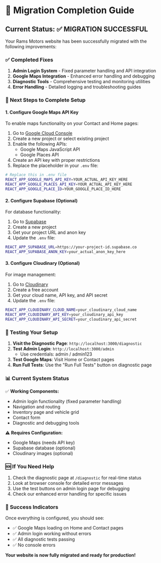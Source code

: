 # 🚀 Migration Completion Guide

## Current Status: ✅ MIGRATION SUCCESSFUL

Your Rams Motors website has been successfully migrated with the following improvements:

### ✅ Completed Fixes
1. **Admin Login System** - Fixed parameter handling and API integration
2. **Google Maps Integration** - Enhanced error handling and debugging
3. **Diagnostic Tools** - Comprehensive testing and monitoring utilities
4. **Error Handling** - Detailed logging and troubleshooting guides

### 🔧 Next Steps to Complete Setup

#### 1. Configure Google Maps API Key
To enable maps functionality on your Contact and Home pages:

1. Go to [Google Cloud Console](https://console.cloud.google.com/)
2. Create a new project or select existing project
3. Enable the following APIs:
   - Google Maps JavaScript API
   - Google Places API
4. Create an API key with proper restrictions
5. Replace the placeholder in your `.env` file:

```bash
# Replace this in .env file
REACT_APP_GOOGLE_MAPS_API_KEY=YOUR_ACTUAL_API_KEY_HERE
REACT_APP_GOOGLE_PLACES_API_KEY=YOUR_ACTUAL_API_KEY_HERE
REACT_APP_GOOGLE_PLACE_ID=YOUR_GOOGLE_PLACE_ID_HERE
```

#### 2. Configure Supabase (Optional)
For database functionality:

1. Go to [Supabase](https://supabase.com/)
2. Create a new project
3. Get your project URL and anon key
4. Update the `.env` file:

```bash
REACT_APP_SUPABASE_URL=https://your-project-id.supabase.co
REACT_APP_SUPABASE_ANON_KEY=your_actual_anon_key_here
```

#### 3. Configure Cloudinary (Optional)
For image management:

1. Go to [Cloudinary](https://cloudinary.com/)
2. Create a free account
3. Get your cloud name, API key, and API secret
4. Update the `.env` file:

```bash
REACT_APP_CLOUDINARY_CLOUD_NAME=your_cloudinary_cloud_name
REACT_APP_CLOUDINARY_API_KEY=your_cloudinary_api_key
REACT_APP_CLOUDINARY_API_SECRET=your_cloudinary_api_secret
```

### 🧪 Testing Your Setup

1. **Visit the Diagnostic Page**: `http://localhost:3000/diagnostic`
2. **Test Admin Login**: `http://localhost:3000/admin`
   - Use credentials: admin / admin123
3. **Test Google Maps**: Visit Home or Contact pages
4. **Run Full Tests**: Use the "Run Full Tests" button on diagnostic page

### 📊 Current System Status

✅ **Working Components:**
- Admin login functionality (fixed parameter handling)
- Navigation and routing
- Inventory page and vehicle grid
- Contact form
- Diagnostic and debugging tools

⚠️ **Requires Configuration:**
- Google Maps (needs API key)
- Supabase database (optional)
- Cloudinary images (optional)

### 🆘 If You Need Help

1. Check the diagnostic page at `/diagnostic` for real-time status
2. Look at browser console for detailed error messages
3. Use the test buttons on admin login page for debugging
4. Check our enhanced error handling for specific issues

### 🎉 Success Indicators

Once everything is configured, you should see:
- ✅ Google Maps loading on Home and Contact pages
- ✅ Admin login working without errors
- ✅ All diagnostic tests passing
- ✅ No console errors

**Your website is now fully migrated and ready for production!**
